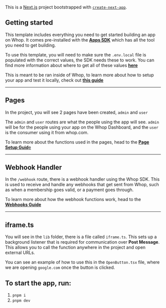 This is a [Next.js](https://nextjs.org/) project bootstrapped with [`create-next-app`](https://github.com/vercel/next.js/tree/canary/packages/create-next-app).

## Getting started

This template includes everything you need to get started building an app on Whop. It comes pre-installed with the [**Apps SDK**](https://apps.whop.com/sdk) which has all the tool you need to get building.

To use this template, you will need to make sure the `.env.local` file is populated with the correct values, the SDK needs these to work. You can find more information about where to get all of these values [**here**](https://apps.whop.com/apps/environment#environment-variables)

This is meant to be ran inside of Whop, to learn more about how to setup your app and test it locally, check out [**this guide**](https://apps.whop.com/apps/testing)

---

## Pages

In the project, you will see 2 pages have been created, `admin` and `user`

The `admin` and `user` routes are what the people using the app will see. `admin` will be for the people using your app on the Whop Dashboard, and the `user` is the consumer using it from whop.com.

To learn more about the functions used in the pages, head to the [**Page Setup Guid**e](https://apps.whop.com/apps/page-setup)

---

## Webhook Handler

In the `/webhook` route, there is a webhook handler using the Whop SDK. This is used to receive and handle any webhooks that get sent from Whop, such as when a membership goes valid, or a payment goes through.

To learn more about how the webhook functions work, head to the [**Webhooks Guide**](https://apps.whop.com/sdk/webhooks)

---

## iframe.ts

You will see in the `lib` folder, there is a file called `iframe.ts`. This sets up a background listener that is required for communication over **Post Message**. This allows you to call the function anywhere in the project and open external URLs.

You can see an example of how to use this in the `OpenButton.tsx` file, where we are opening `google.com` once the button is clicked.


## To start the app, run:
1. `pnpm i`
2. `pnpm dev`
